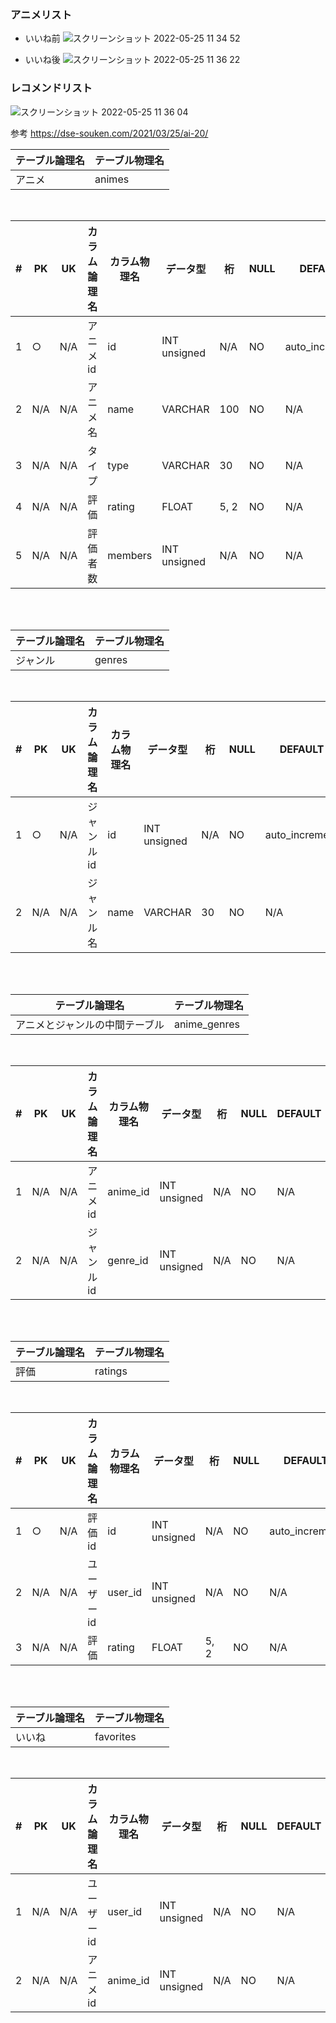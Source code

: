 ### アニメリスト
- いいね前
![スクリーンショット 2022-05-25 11 34 52](https://user-images.githubusercontent.com/77182341/170167489-6304d7e0-204c-4908-9417-db4bb2d573d5.png)

- いいね後
![スクリーンショット 2022-05-25 11 36 22](https://user-images.githubusercontent.com/77182341/170167674-7d939718-cf87-450b-a1ba-1d6797cbf1bc.png)

### レコメンドリスト
![スクリーンショット 2022-05-25 11 36 04](https://user-images.githubusercontent.com/77182341/170167609-c1bfae70-f4dd-481e-9651-0130a5975e6f.png)


参考
https://dse-souken.com/2021/03/25/ai-20/

|テーブル論理名|テーブル物理名|
|-|-|
|アニメ|animes|
<br/>

|#|PK|UK|カラム論理名|カラム物理名|データ型|桁|NULL|DEFAULT|備考|
|-|-|-|-|-|-|-|-|-|-|
|1|○|N/A|アニメid|id|INT unsigned|N/A|NO|auto_increment||
|2|N/A|N/A|アニメ名|name|VARCHAR|100|NO|N/A||
|3|N/A|N/A|タイプ|type|VARCHAR|30|NO|N/A||
|4|N/A|N/A|評価|rating|FLOAT|5, 2|NO|N/A||
|5|N/A|N/A|評価者数|members|INT unsigned|N/A|NO|N/A||
<br/><br/>

|テーブル論理名|テーブル物理名|
|-|-|
|ジャンル|genres|
<br/>

|#|PK|UK|カラム論理名|カラム物理名|データ型|桁|NULL|DEFAULT|備考|
|-|-|-|-|-|-|-|-|-|-|
|1|○|N/A|ジャンルid|id|INT unsigned|N/A|NO|auto_increment||
|2|N/A|N/A|ジャンル名|name|VARCHAR|30|NO|N/A||
<br/><br/>

|テーブル論理名|テーブル物理名|
|-|-|
|アニメとジャンルの中間テーブル|anime_genres|
<br/>

|#|PK|UK|カラム論理名|カラム物理名|データ型|桁|NULL|DEFAULT|備考|
|-|-|-|-|-|-|-|-|-|-|
|1|N/A|N/A|アニメid|anime_id|INT unsigned|N/A|NO|N/A||
|2|N/A|N/A|ジャンルid|genre_id|INT unsigned|N/A|NO|N/A||
<br/><br/>

|テーブル論理名|テーブル物理名|
|-|-|
|評価|ratings|
<br/>

|#|PK|UK|カラム論理名|カラム物理名|データ型|桁|NULL|DEFAULT|備考|
|-|-|-|-|-|-|-|-|-|-|
|1|○|N/A|評価id|id|INT unsigned|N/A|NO|auto_increment||
|2|N/A|N/A|ユーザーid|user_id|INT unsigned|N/A|NO|N/A|仮のuser_id|
|3|N/A|N/A|評価|rating|FLOAT|5, 2|NO|N/A||
<br/><br/>

|テーブル論理名|テーブル物理名|
|-|-|
|いいね|favorites|
<br/>

|#|PK|UK|カラム論理名|カラム物理名|データ型|桁|NULL|DEFAULT|備考|
|-|-|-|-|-|-|-|-|-|-|
|1|N/A|N/A|ユーザーid|user_id|INT unsigned|N/A|NO|N/A||
|2|N/A|N/A|アニメid|anime_id|INT unsigned|N/A|NO|N/A|本当のuser_id|
